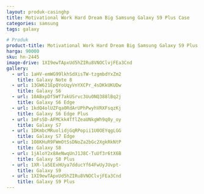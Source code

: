 ```yaml
---
layout: produk-casinghp
title: Motivational Work Hard Dream Big Samsung Galaxy S9 Plus Case
categories: samsung
tags: galaxy

# Produk
product-title: Motivational Work Hard Dream Big Samsung Galaxy S9 Plus Case
harga: 90000
sku: hn-2445
image-drive: 1XI9ewTApxUd5hZIRu8VNOClvjFEa3Cnd
gallery:
  - url: 1aHV-emWG99lkhSdXisTW-tzgmbdYxZm2
    title: Galaxy Note 8
  - url: 13GW621EpQYoUqyVnYXCPr_4sDKkUKUDw
    title: Galaxy S6
  - url: 10ABxpDf5Wf7akUSrvc3UuONQ388lBq2j
    title: Galaxy S6 Edge
  - url: 1kdQ4olUZFqa0RdArUPhPwyhVRXFsqzKj
    title: Galaxy S6 Edge Plus
  - url: 1mFsSD-AFMCkk4TflZeaUNkgWh9q0y_oy
    title: Galaxy S7
  - url: 1DKmbcMRuolidjGqRPopii1U0OEYqgLGG
    title: Galaxy S7 Edge
  - url: 1O8KHuR9FWmOtSsDNoZa2bGc2XgkRkNtP
    title: Galaxy S8
  - url: 1jAloY2x8AeNwqUnJ1J8C-TuUf3r6tX6B
    title: Galaxy S8 Plus
  - url: 1XR-la5EExHUya7dducYf64FwUyJUvpt-
    title: Galaxy S9
  - url: 1XI9ewTApxUd5hZIRu8VNOClvjFEa3Cnd
    title: Galaxy S9 Plus
---
```

